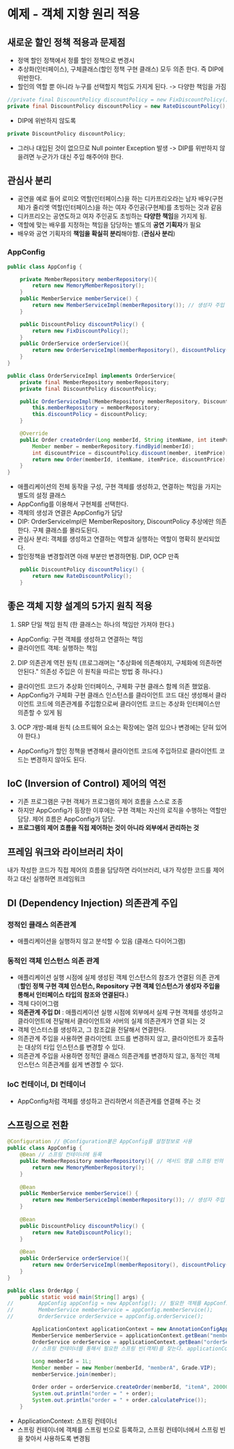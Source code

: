 # 예제 - 객체 지향 원리 적용
## 새로운 할인 정책 적용과 문제점
- 정액 할인 정책에서 정률 할인 정책으로 변경시
- 추상화(인터페이스), 구체클래스(할인 정책 구현 클래스) 모두 의존 한다. 즉 DIP에 위반한다.
- 할인의 역할 뿐 아니라 누구를 선택할지 책임도 가지게 된다. -> 다양한 책임을 가짐
```java
//private final DiscountPolicy discountPolicy = new FixDiscountPolicy();
private final DiscountPolicy discountPolicy = new RateDiscountPolicy();
```
- DIP에 위반하지 않도록
```java
private DiscountPolicy discountPolicy;
```
- 그러나 대입된 것이 없으므로 Null pointer Exception 발생 -> DIP를 위반하지 않을려면 누군가가 대신 주입 해주어야 한다.

## 관심사 분리
- 공연을 예로 들어 로미오 역할(인터페이스)을 하는 디카프리오라는 남자 배우(구현체)가 줄리엣 역할(인터페이스)을 하는 여자 주인공(구현체)를 초빙하는 것과 같음
- 디카프리오는 공연도하고 여자 주인공도 초빙하는 **다양한 책임**을 가지게 됨.
- 역할에 맞는 배우를 지정하는 책임을 담당하는 별도의 **공연 기획자**가 필요
- 배우와 공연 기획자의 **책임을 확실히 분리**해야함. (**관심사 분리**)

### AppConfig
```java
public class AppConfig {

    private MemberRepository memberRepository(){
        return new MemoryMemberRepository();
    }
    public MemberService memberService() {
        return new MemberServiceImpl(memberRepository()); // 생성자 주입
    }

    public DiscountPolicy discountPolicy() {
        return new FixDiscountPolicy();
    }
    public OrderService orderService(){
        return new OrderServiceImpl(memberRepository(), discountPolicy());
    }
}
```
```java
public class OrderServiceImpl implements OrderService{
    private final MemberRepository memberRepository;
    private final DiscountPolicy discountPolicy;

    public OrderServiceImpl(MemberRepository memberRepository, DiscountPolicy discountPolicy) {
        this.memberRepository = memberRepository;
        this.discountPolicy = discountPolicy;
    }

    @Override
    public Order createOrder(Long memberId, String itemName, int itemPrice) {
        Member member = memberRepository.findByid(memberId);
        int discountPrice = discountPolicy.discount(member, itemPrice); // 단일책임원칙을 잘 지킨 것 (할인에 대한 변경이 필요하면 할인 쪽만 고치면 된다.)
        return new Order(memberId, itemName, itemPrice, discountPrice);
    }
}
```
- 애플리케이션의 전체 동작을 구성, 구현 객체를 생성하고, 연결하는 책임을 가지는 별도의 설정 클래스
- AppConfig를 이용해서 구현체를 선택한다.
- 객체의 생성과 연결은 AppConfig가 담당
- DIP: OrderServiceImpl은 MemberRepository, DiscountPolicy 추상에만 의존한다. 구체 클래스를 몰라도된다.
- 관심사 분리: 객체를 생성하고 연결하는 역할과 실행하는 역할이 명확히 분리되었다.
- 할인정책을 변경할려면 아래 부분만 변경하면됨. DIP, OCP 만족
```java
    public DiscountPolicy discountPolicy() {
        return new RateDiscountPolicy();
    }

```
## 좋은 객체 지향 설계의 5가지 원칙 적용
1. SRP 단일 책임 원칙 (한 클래스는 하나의 책임만 가져야 한다.)
- AppConfig: 구현 객체를 생성하고 연결하는 책임
- 클라이언트 객체: 실행하는 책임

2. DIP 의존관계 역전 원칙 (프로그래머는 "추상화에 의존해야지, 구체화에 의존하면 안된다." 의존성 주입은 이 원칙을 따르는 방법 중 하나다.)
- 클라이언트 코드가 추상화 인터페이스, 구체화 구현 클래스 함께 의존 했었음.
- AppConfig가 구체화 구현 클래스 인스턴스를 클라이언트 코드 대신 생성해서 클라이언트 코드에 의존관계를 주입함으로써 클라이언트 코드는 추상화 인터페이스만 의존할 수 있게 됨

3. OCP 개방-폐쇄 원칙 (소프트웨어 요소는 확장에는 열려 있으나 변경에는 닫혀 있어야 한다.)
- AppConfig가 할인 정책을 변경해서 클라이언트 코드에 주입하므로 클라이언트 코드는 변경하지 않아도 된다.

## IoC (Inversion of Control) 제어의 역전
- 기존 프로그램은 구현 객체가 프로그램의 제어 흐름을 스스로 조종
- 하지만 AppConfig가 등장한 이후에는 구현 객체는 자신의 로직을 수행하는 역할만 담당. 제어 흐름은 AppConfig가 담당.
- **프로그램의 제어 흐름을 직접 제어하는 것이 아니라 외부에서 관리하는 것**

## 프레임 워크와 라이브러리 차이
내가 작성한 코드가 직접 제어의 흐름을 담당하면 라이브러리, 내가 작성한 코드를 제어하고 대신 실행하면 프레임워크

## DI (Dependency Injection) 의존관계 주입
### 정적인 클래스 의존관계
- 애플리케이션을 실행하지 않고 분석할 수 있음 (클래스 다이어그램)

### 동적인 객체 인스턴스 의존 관계
- 애플리케이션 실행 시점에 실제 생성된 객체 인스턴스의 참조가 연결된 의존 관계 (**할인 정책 구현 객체 인스턴스, Repository 구현 객체 인스턴스가 생성자 주입을 통해서 인터페이스 타입의 참조와 연결된다.**)
- 객체 다이어그램
- **의존관계 주입 DI** : 애플리케이션 실행 시점에 외부에서 실제 구현 객체를 생성하고 클라이언트에 전달해서 클라이언트와 서버의 실제 의존관계가 연결 되는  것
- 객체 인스터스를 생성하고, 그 참조값을 전달해서 연결한다.
- 의존관계 주입을 사용하면 클라이언트 코드를 변경하지 않고, 클라이언트가 호출하는 대상의 타입 인스턴스를 변경할 수 있다.
- 의존관계 주입을 사용하면 정적인 클래스 의존관계를 변경하지 않고, 동적인 객체 인스턴스 의존관계를 쉽게 변경할 수 있다.

### IoC 컨테이너, DI 컨테이너
- AppConfig처럼 객체를 생성하고 관리하면서 의존관계를 연결해 주는 것

## 스프링으로 전환
```java
@Configuration // @Configuration붙은 AppConfig를 설정정보로 사용
public class AppConfig {
    @Bean // 스프링 컨테이너에 등록
    public MemberRepository memberRepository(){ // 메서드 명을 스프링 빈의 이름으로 사용한다.
        return new MemoryMemberRepository();
    }
    
    @Bean
    public MemberService memberService() {
        return new MemberServiceImpl(memberRepository()); // 생성자 주입
    }
    
    @Bean
    public DiscountPolicy discountPolicy() {
        return new RateDiscountPolicy();
    }
   
    @Bean
    public OrderService orderService(){
        return new OrderServiceImpl(memberRepository(), discountPolicy());
    }
}
```
```java
public class OrderApp {
    public static void main(String[] args) {
//        AppConfig appConfig = new AppConfig(); // 필요한 객체를 AppConfig에서 직접 조회
//        MemberService memberService = appConfig.memberService();
//        OrderService orderService = appConfig.orderService();

        ApplicationContext applicationContext = new AnnotationConfigApplicationContext(AppConfig.class);
        MemberService memberService = applicationContext.getBean("memberService", MemberService.class);
        OrderService orderService = applicationContext.getBean("orderService", OrderService.class);
        // 스프링 컨테이너를 통해서 필요한 스프링 빈(객체)를 찾는다. applicationContext.getBean()을 통해 찾는다.
        
        Long memberId = 1L;
        Member member = new Member(memberId, "memberA", Grade.VIP);
        memberService.join(member);

        Order order = orderService.createOrder(memberId, "itemA", 20000);
        System.out.println("order = " + order);
        System.out.println("order = " + order.calculatePrice());
    }
```
- ApplicationContext: 스프링 컨테이너
- 스프링 컨테이너에 객체를 스프링 빈으로 등록하고, 스프링 컨테이너에서 스프링 빈을 찾아서 사용하도록 변경됨